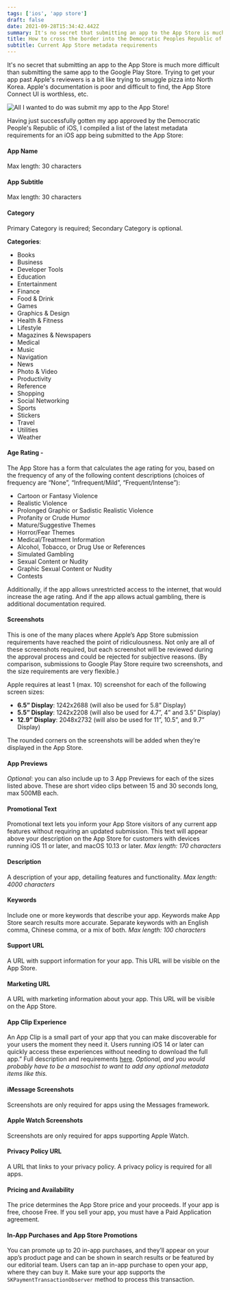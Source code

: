 ```yaml
---
tags: ['ios', 'app store']
draft: false
date: 2021-09-28T15:34:42.442Z
summary: It's no secret that submitting an app to the App Store is much more difficult than submitting the same app to the Google Play Store. Trying to get your app past Apple's reviewers is a bit like trying to smuggle pizza into North Korea.
title: How to cross the border into the Democratic Peoples Republic of iOS
subtitle: Current App Store metadata requirements
---
```


It's no secret that submitting an app to the App Store is much more difficult than submitting the same app to the Google Play Store. Trying to get your app past Apple's reviewers is a bit like trying to smuggle pizza into North Korea. Apple's documentation is poor and difficult to find, the App Store Connect UI is worthless, etc.

![All I wanted to do was submit my app to the App Store!](/static/images/screen-shot-2021-09-28-at-10.53.19-am.png 'jackie-chan-appstore')

Having just successfully gotten my app approved by the Democratic People's Republic of iOS, I compiled a list of the latest metadata requirements for an iOS app being submitted to the App Store:

#### App Name

Max length: 30 characters

#### App Subtitle

Max length: 30 characters

#### Category

Primary Category is required; Secondary Category is optional.

**Categories**:

- Books
- Business
- Developer Tools
- Education
- Entertainment
- Finance
- Food & Drink
- Games
- Graphics & Design
- Health & Fitness
- Lifestyle
- Magazines & Newspapers
- Medical
- Music
- Navigation
- News
- Photo & Video
- Productivity
- Reference
- Shopping
- Social Networking
- Sports
- Stickers
- Travel
- Utilities
- Weather

#### Age Rating -

The App Store has a form that calculates the age rating for you, based on the frequency of any of the following content descriptions (choices of frequency are “None”, “Infrequent/Mild”, “Frequent/Intense”):

- Cartoon or Fantasy Violence
- Realistic Violence
- Prolonged Graphic or Sadistic Realistic Violence
- Profanity or Crude Humor
- Mature/Suggestive Themes
- Horror/Fear Themes
- Medical/Treatment Information
- Alcohol, Tobacco, or Drug Use or References
- Simulated Gambling
- Sexual Content or Nudity
- Graphic Sexual Content or Nudity
- Contests

Additionally, if the app allows unrestricted access to the internet, that would increase the age rating. And if the app allows actual gambling, there is additional documentation required.

#### Screenshots

This is one of the many places where Apple’s App Store submission requirements have reached the point of ridiculousness. Not only are all of these screenshots required, but each screenshot will be reviewed during the approval process and could be rejected for subjective reasons. (By comparison, submissions to Google Play Store require two screenshots, and the size requirements are very flexible.)

Apple requires at least 1 (max. 10) screenshot for each of the following screen sizes:

- **6.5” Display**: 1242x2688 (will also be used for 5.8” Display)
- **5.5” Display**: 1242x2208 (will also be used for 4.7”, 4” and 3.5” Display)
- **12.9” Display**: 2048x2732 (will also be used for 11”, 10.5”, and 9.7” Display)

The rounded corners on the screenshots will be added when they’re displayed in the App Store.

#### App Previews

_Optional_: you can also include up to 3 App Previews for each of the sizes listed above. These are short video clips between 15 and 30 seconds long, max 500MB each.

#### Promotional Text

Promotional text lets you inform your App Store visitors of any current app features without requiring an updated submission. This text will appear above your description on the App Store for customers with devices running iOS 11 or later, and macOS 10.13 or later. _Max length: 170 characters_

#### Description

A description of your app, detailing features and functionality. _Max length: 4000 characters_

#### Keywords

Include one or more keywords that describe your app. Keywords make App Store search results more accurate. Separate keywords with an English comma, Chinese comma, or a mix of both. _Max length: 100 characters_

#### Support URL

A URL with support information for your app. This URL will be visible on the App Store.

#### Marketing URL

A URL with marketing information about your app. This URL will be visible on the App Store.

#### App Clip Experience

An App Clip is a small part of your app that you can make discoverable for your users the moment they need it. Users running iOS 14 or later can quickly access these experiences without needing to download the full app.” Full description and requirements [here](https://help.apple.com/app-store-connect/#/dev5b665db74). _Optional, and you would probably have to be a masochist to want to add any optional metadata items like this._

#### iMessage Screenshots

Screenshots are only required for apps using the Messages framework.

#### Apple Watch Screenshots

Screenshots are only required for apps supporting Apple Watch.

#### Privacy Policy URL

A URL that links to your privacy policy. A privacy policy is required for all apps.

#### Pricing and Availability

The price determines the App Store price and your proceeds. If your app is free, choose Free. If you sell your app, you must have a Paid Application agreement.

#### In-App Purchases and App Store Promotions

You can promote up to 20 in-app purchases, and they’ll appear on your app’s product page and can be shown in search results or be featured by our editorial team. Users can tap an in-app purchase to open your app, where they can buy it. Make sure your app supports the `SKPaymentTransactionObserver` method to process this transaction.
